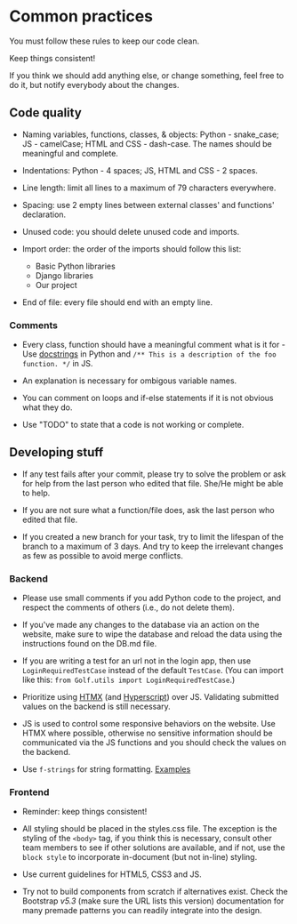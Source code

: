 # Common practices

You must follow these rules to keep our code clean.

Keep things consistent!

If you think we should add anything else, or change something, feel free to do it, but notify everybody about the changes.

## Code quality

- Naming variables, functions, classes, & objects: Python - snake_case; JS - camelCase; HTML and CSS - dash-case. The names should be meaningful and complete.

- Indentations: Python - 4 spaces; JS, HTML and CSS - 2 spaces.

- Line length: limit all lines to a maximum of 79 characters everywhere.

- Spacing: use 2 empty lines between external classes' and functions' declaration.

- Unused code: you should delete unused code and imports.

- Import order: the order of the imports should follow this list:
  + Basic Python libraries
  + Django libraries
  + Our project

- End of file: every file should end with an empty line.

### Comments

- Every class, function should have a meaningful comment what is it for - Use [docstrings](https://peps.python.org/pep-0008/#documentation-strings) in Python and ```/** This is a description of the foo function. */``` in JS.

- An explanation is necessary for ombigous variable names.

- You can comment on loops and if-else statements if it is not obvious what they do.

- Use "TODO" to state that a code is not working or complete.

## Developing stuff

- If any test fails after your commit, please try to solve the problem or ask for help from the last person who edited that file. She/He might be able to help.

- If you are not sure what a function/file does, ask the last person who edited that file.

- If you created a new branch for your task, try to limit the lifespan of the branch to a maximum of 3 days. And try to keep the irrelevant changes as few as possible to avoid merge conflicts.

### Backend

- Please use small comments if you add Python code to the project, and respect the comments of others (i.e., do not delete them).

- If you've made any changes to the database via an action on the website, make sure to wipe the database and reload the data using the instructions found on the DB.md file.

- If you are writing a test for an url not in the login app, then use ```LoginRequiredTestCase``` instead of the default ```TestCase```. (You can import like this: ```from Golf.utils import LoginRequiredTestCase```.)

- Prioritize using [HTMX](https://htmx.org/) (and [Hyperscript](https://hyperscript.org/)) over JS. Validating submitted values on the backend is still necessary.

- JS is used to control some responsive behaviors on the website. Use HTMX where possible, otherwise no sensitive information should be communicated via the JS functions and you should check the values on the backend.

- Use ```f-strings``` for string formatting. [Examples](https://zetcode.com/python/fstring/)

### Frontend

- Reminder: keep things consistent!

- All styling should be placed in the styles.css file. The exception is the styling of the ```<body>``` tag, if you think this is necessary, consult other team members to see if other solutions are available, and if not, use the ```block style``` to incorporate in-document (but not in-line) styling.

- Use current guidelines for HTML5, CSS3 and JS.

- Try not to build components from scratch if alternatives exist. Check the Bootstrap *v5.3* (make sure the URL lists this version) documentation for many premade patterns you can readily integrate into the design.  
